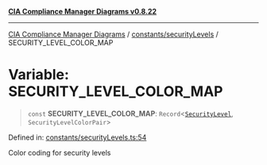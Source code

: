 [**CIA Compliance Manager Diagrams v0.8.22**](../../../README.md)

***

[CIA Compliance Manager Diagrams](../../../modules.md) / [constants/securityLevels](../README.md) / SECURITY\_LEVEL\_COLOR\_MAP

# Variable: SECURITY\_LEVEL\_COLOR\_MAP

> `const` **SECURITY\_LEVEL\_COLOR\_MAP**: `Record`\<[`SecurityLevel`](../../../types/cia/type-aliases/SecurityLevel.md), `SecurityLevelColorPair`\>

Defined in: [constants/securityLevels.ts:54](https://github.com/Hack23/cia-compliance-manager/blob/5eebba14bef5523072dd8c486c1cd0c7c18766fc/src/constants/securityLevels.ts#L54)

Color coding for security levels
